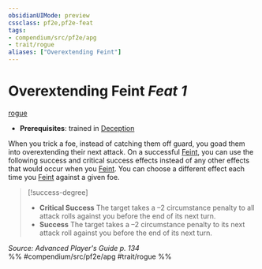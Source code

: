 ```yaml
---
obsidianUIMode: preview
cssclass: pf2e,pf2e-feat
tags:
- compendium/src/pf2e/apg
- trait/rogue
aliases: ["Overextending Feint"]
---
```

# Overextending Feint  *Feat 1*  
[rogue](rules/traits/rogue.md)  

- **Prerequisites**: trained in [Deception](compendium/skills.md#Deception)

When you trick a foe, instead of catching them off guard, you goad them into overextending their next attack. On a successful [Feint](rules/actions/feint.md), you can use the following success and critical success effects instead of any other effects that would occur when you [Feint](rules/actions/feint.md). You can choose a different effect each time you [Feint](rules/actions/feint.md) against a given foe.

> [!success-degree] 
> - **Critical Success** The target takes a –2 circumstance penalty to all attack rolls against you before the end of its next turn.
> - **Success** The target takes a –2 circumstance penalty to its next attack roll against you before the end of its next turn.

*Source: Advanced Player's Guide p. 134*  
%% #compendium/src/pf2e/apg #trait/rogue %%